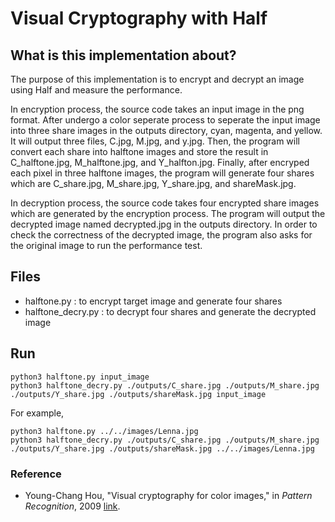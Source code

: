 # Visual Cryptography with Half


## What is this implementation about?
The purpose of this implementation is to encrypt and decrypt an image 
using Half and measure the performance.<br />

In encryption process, the source code takes an input image in the png format. After undergo a color seperate process to seperate the input image into three share images in the outputs directory, cyan, magenta, and yellow. It will output three files, C.jpg, M.jpg, and y.jpg. Then, the program will convert each share into halftone images and store the result in C_halftone.jpg, M_halftone.jpg, and Y_halfton.jpg. Finally, after encryped each pixel in three halftone images, the program will generate four shares which are C_share.jpg, M_share.jpg, Y_share.jpg, and shareMask.jpg.

In decryption process, the source code takes four encrypted share images which are generated by the encryption process. The program will output the decrypted image named decrypted.jpg in the outputs directory. In order to check the correctness of the decrypted image, the program also asks for the original image to run the performance test. 

## Files
- halftone.py : to encrypt target image and generate four shares
- halftone_decry.py : to decrypt four shares and generate the decrypted image

## Run
```
python3 halftone.py input_image
python3 halftone_decry.py ./outputs/C_share.jpg ./outputs/M_share.jpg ./outputs/Y_share.jpg ./outputs/shareMask.jpg input_image
```
For example,
```
python3 halftone.py ../../images/Lenna.jpg
python3 halftone_decry.py ./outputs/C_share.jpg ./outputs/M_share.jpg ./outputs/Y_share.jpg ./outputs/shareMask.jpg ../../images/Lenna.jpg
```


### Reference
- Young-Chang Hou, "Visual cryptography for color images," in *Pattern Recognition*, 2009 [link](https://github.com/cheng-hsiang-chiu/ECE6960-Final-Project/blob/master/papers/Visual%20cryptography%20for%20color%20images.pdf). 
